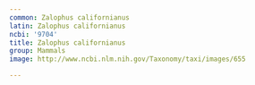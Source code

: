 ```yaml
---
common: Zalophus californianus
latin: Zalophus californianus
ncbi: '9704'
title: Zalophus californianus
group: Mammals
image: http://www.ncbi.nlm.nih.gov/Taxonomy/taxi/images/655

---
```

